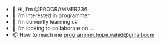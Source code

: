 - 👋 Hi, I’m @PROGRAMMER236
- 👀 I’m interested in programmer
- 🌱 I’m currently learning c#
- 💞️ I’m looking to collaborate on ...
- 📫 How to reach me programmer.hope.vahid@gmail.com 

<!---
PROGRAMMER236/PROGRAMMER236 is a ✨ special ✨ repository because its `README.md` (this file) appears on your GitHub profile.
You can click the Preview link to take a look at your changes.
--->
